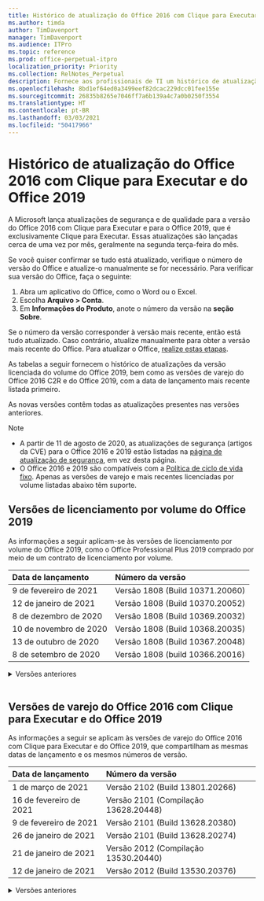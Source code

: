 ```yaml
---
title: Histórico de atualização do Office 2016 com Clique para Executar e do Office 2019
ms.author: timda
author: TimDavenport
manager: TimDavenport
ms.audience: ITPro
ms.topic: reference
ms.prod: office-perpetual-itpro
localization_priority: Priority
ms.collection: RelNotes_Perpetual
description: Fornece aos profissionais de TI um histórico de atualização para versões perpétuas do Office 2016 e 2019 com Clique para Executar
ms.openlocfilehash: 8bd1ef64ed0a3499eef82dcac229dcc01fee155e
ms.sourcegitcommit: 26835b8265e7046ff7a6b139a4c7a0b0250f3554
ms.translationtype: HT
ms.contentlocale: pt-BR
ms.lasthandoff: 03/03/2021
ms.locfileid: "50417966"
---
```

# <a name="update-history-for-office-2016-c2r-and-office-2019"></a>Histórico de atualização do Office 2016 com Clique para Executar e do Office 2019

A Microsoft lança atualizações de segurança e de qualidade para a versão do Office 2016 com Clique para Executar e para o Office 2019, que é exclusivamente Clique para Executar. Essas atualizações são lançadas cerca de uma vez por mês, geralmente na segunda terça-feira do mês.

Se você quiser confirmar se tudo está atualizado, verifique o número de versão do Office e atualize-o manualmente se for necessário. Para verificar sua versão do Office, faça o seguinte:

  1.    Abra um aplicativo do Office, como o Word ou o Excel.
  2.    Escolha **Arquivo > Conta**.
  3.    Em **Informações do Produto**, anote o número da versão na **seção Sobre**.

Se o número da versão corresponder à versão mais recente, então está tudo atualizado. Caso contrário, atualize manualmente para obter a versão mais recente do Office. Para atualizar o Office, [realize estas etapas](https://support.office.com/article/2ab296f3-7f03-43a2-8e50-46de917611c5).


As tabelas a seguir fornecem o histórico de atualizações da versão licenciada do volume do Office 2019, bem como as versões de varejo do Office 2016 C2R e do Office 2019, com a data de lançamento mais recente listada primeiro.

As novas versões contêm todas as atualizações presentes nas versões anteriores.


 > [!NOTE]
> - A partir de 11 de agosto de 2020, as atualizações de segurança (artigos da CVE) para o Office 2016 e 2019 estão listadas na [página de atualização de segurança](https://docs.microsoft.com/officeupdates/microsoft365-apps-security-updates), em vez desta página. 
> - O Office 2016 e 2019 são compatíveis com a [Política de ciclo de vida fixo](https://docs.microsoft.com/lifecycle/policies/fixed). Apenas as versões de varejo e mais recentes licenciadas por volume listadas abaixo têm suporte.


## <a name="volume-licensed-versions-of-office-2019"></a>Versões de licenciamento por volume do Office 2019
As informações a seguir aplicam-se às versões de licenciamento por volume do Office 2019, como o Office Professional Plus 2019 comprado por meio de um contrato de licenciamento por volume.

[//]: # (NÃO REMOVA O INÍCIO DA TABELA VL)


|**Data de lançamento**|**Número da versão**|
|:-----|:-----|
|9 de fevereiro de 2021|Versão 1808 (Build 10371.20060)|
|12 de janeiro de 2021|Versão 1808 (Build 10370.20052)|
|8 de dezembro de 2020|Versão 1808 (Build 10369.20032)|
|10 de novembro de 2020|Versão 1808 (Build 10368.20035)|
|13 de outubro de 2020|Versão 1808 (Build 10367.20048)|
|8 de setembro de 2020|Versão 1808 (build 10366.20016)|


[//]: # (NÃO REMOVA O FINAL DA TABELA VL)

<details>
<summary>Versões anteriores</summary>
 

[//]: # (NÃO REMOVA O INÍCIO DA ANTIGA TABELA VL)


|**Data de lançamento**|**Número da versão**|
|:-----|:-----|
|11 de agosto de 2020|Versão 1808 (Compilação 10364.20059)|
|14 de julho de 2020   |Versão 1808 (Build 10363.20015)  |
|9 de junho de 2020   |Versão 1808 (Compilação 10361.20002)  |
|12 de maio de 2020   |Versão 1808 (Build 10359.20023)  |
|14 de abril de 2020   |Versão 1808 (Build 10358.20061)  |
|10 de março de 2020   |Versão 1808 (Build 10357.20081)  |
|11 de fevereiro de 2020   |Versão 1808 (Build 10356.20006)  |


[//]: # (NÃO REMOVA O FINAL DA ANTIGA TABELA VL)

</details>


<br/>

## <a name="retail-versions-of-office-2016-c2r-and-office-2019"></a>Versões de varejo do Office 2016 com Clique para Executar e do Office 2019
As informações a seguir se aplicam às versões de varejo do Office 2016 com Clique para Executar e do Office 2019, que compartilham as mesmas datas de lançamento e os mesmos números de versão.

[//]: # (NÃO REMOVA O INÍCIO DA TABELA DE VAREJO)


|**Data de lançamento**|**Número da versão**|
|:-----|:-----|
|1 de março de 2021|Versão 2102 (Build 13801.20266)|
|16 de fevereiro de 2021|Versão 2101 (Compilação 13628.20448)|
|9 de fevereiro de 2021|Versão 2101 (Build 13628.20380)|
|26 de janeiro de 2021|Versão 2101 (Build 13628.20274)|
|21 de janeiro de 2021|Versão 2012 (Compilação 13530.20440)|
|12 de janeiro de 2021|Versão 2012 (Build 13530.20376)|


[//]: # (NÃO REMOVA O FINAL DA TABELA DE VAREJO)

<details>
<summary>Versões anteriores</summary>
 

[//]: # (NÃO REMOVA O INÍCIO DA ANTIGA TABELA DE VAREJO)


|**Data de lançamento**|**Número da versão**|
|:-----|:-----|
|5 de janeiro de 2021|Versão 2012 (Compilação 13530.20316)|
|21 de dezembro de 2020|Version 2011 (Compilação 13426.20404)|
|8 de dezembro de 2020|Versão 2011 (Build 13426.20332)|
|2 de dezembro de 2020|Versão 2011 (Build 13426.20308)|
|30 de novembro de 2020|Versão 2011 (Build 13426.20294)|
|23 de novembro de 2020|Versão 2011 (Build 13426.20274)|
|17 de novembro de 2020|Versão 2010 (Build 13328.20408)|
|10 de novembro de 2020|Versão 2010 (Build 13328.20356)|
|27 de outubro de 2020|Versão 2010 (Compilação 13328.20292)|
|21 de outubro de 2020|Versão 2009 (Compilação 13231.20418)|
|13 de outubro de 2020|Versão 2009 (Build 13231.20390)|
|8 de outubro de 2020|Versão 2009 (Build 13231.20368)|
|28 de setembro de 2020|Versão 2009 (Build 13231.20262)|
|22 de setembro de 2020|Versão 2008 (Build 13127.20508)|
|9 de setembro de 2020|Versão 2008 (Build 13127.20408)|
|31 de agosto de 2020|Versão 2008 (Compilação 13127.20296)|
|25 de agosto de 2020|Versão 2007 (Compilação 13029.20460)|
|11 de agosto de 2020|Versão 2007 (Compilação 13029.20344)|
|30 de julho de 2020|Versão 2007 (Build 13029.20308)  |
|28 de julho de 2020|Versão 2006 (Build 13001.20498)  |
|14 de julho de 2020|Versão 2006 (Build 13001.20384)  |
|30 de junho de 2020|Versão 2006 (Compilação 13001.20266)  |
|24 de junho de 2020|Versão 2005 (Compilação 12827.20470)  |
|9 de junho de 2020|Versão 2005 (Compilação 12827.20336)  |
|2 de junho de 2020|Versão 2005 (Compilação 12827.20268)  |
|21 de maio de 2020|Versão 2004 (Compilação 12730.20352)  |
|12 de maio de 2020|Versão 2004 (Build 12730.20270)  |
|04 de maio de 2020|Versão 2004 (Build 12730.20250)  |
|29 de abril de 2020|Versão 2004 (Build 12730.20236)  |
|15 de abril de 2020|Versão 2003 (Build 12624.20466)  |
|14 de abril de 2020|Versão 2003 (Build 12624.20442)  |
|31 de março de 2020|Versão 2003 (Build 12624.20382)  |
|25 de março de 2020|Versão 2003 (Build 12624.20320)  |
|10 de março de 2020|Versão 2002 (Build 12527.20278)  |
|1º de março de 2020   |Versão 2002 (Build 12527.20242)  |


[//]: # (NÃO REMOVA O FINAL DA ANTIGA TABELA DE VAREJO)


</details>






